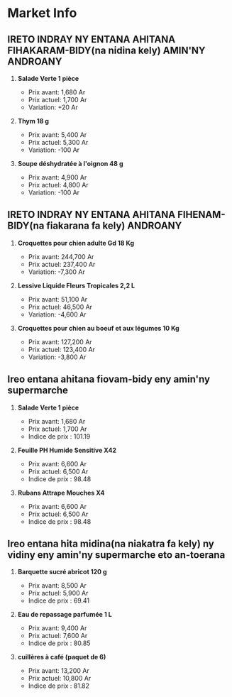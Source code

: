 # Market Info

## IRETO INDRAY NY ENTANA AHITANA FIHAKARAM-BIDY(na nidina kely) AMIN'NY ANDROANY

1. **Salade Verte 1 pièce**
   - Prix avant: 1,680 Ar
   - Prix actuel: 1,700 Ar
   - Variation: +20 Ar

2. **Thym 18 g**
   - Prix avant: 5,400 Ar
   - Prix actuel: 5,300 Ar
   - Variation: -100 Ar

3. **Soupe déshydratée à l'oignon 48 g**
   - Prix avant: 4,900 Ar
   - Prix actuel: 4,800 Ar
   - Variation: -100 Ar

## IRETO INDRAY NY ENTANA AHITANA FIHENAM-BIDY(na fiakarana fa kely) ANDROANY

1. **Croquettes pour chien adulte Gd 18 Kg**
   - Prix avant: 244,700 Ar
   - Prix actuel: 237,400 Ar
   - Variation: -7,300 Ar

2. **Lessive Liquide Fleurs Tropicales 2,2 L**
   - Prix avant: 51,100 Ar
   - Prix actuel: 46,500 Ar
   - Variation: -4,600 Ar

3. **Croquettes pour chien au boeuf et aux légumes 10 Kg**
   - Prix avant: 127,200 Ar
   - Prix actuel: 123,400 Ar
   - Variation: -3,800 Ar

## Ireo entana ahitana fiovam-bidy eny amin'ny supermarche

1. **Salade Verte 1 pièce**
   - Prix avant: 1,680 Ar
   - Prix actuel: 1,700 Ar
   - Indice de prix : 101.19

2. **Feuille PH Humide Sensitive X42**
   - Prix avant: 6,600 Ar
   - Prix actuel: 6,500 Ar
   - Indice de prix : 98.48

3. **Rubans Attrape Mouches X4**
   - Prix avant: 6,600 Ar
   - Prix actuel: 6,500 Ar
   - Indice de prix : 98.48

## Ireo entana hita midina(na niakatra fa kely) ny vidiny eny amin'ny supermarche eto an-toerana

1. **Barquette sucré abricot 120 g**
   - Prix avant: 8,500 Ar
   - Prix actuel: 5,900 Ar
   - Indice de prix : 69.41

2. **Eau de repassage parfumée 1 L**
   - Prix avant: 9,400 Ar
   - Prix actuel: 7,600 Ar
   - Indice de prix : 80.85

3. **cuillères à café (paquet de 6)**
   - Prix avant: 13,200 Ar
   - Prix actuel: 10,800 Ar
   - Indice de prix : 81.82

